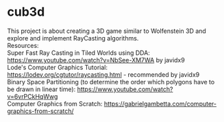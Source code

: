 # cub3d

This project is about creating a 3D game similar to Wolfenstein 3D and explore and implement RayCasting algorithms.\
Resources:\
Super Fast Ray Casting in Tiled Worlds using DDA: https://www.youtube.com/watch?v=NbSee-XM7WA by javidx9\
Lode's Computer Graphics Tutorial: https://lodev.org/cgtutor/raycasting.html - recommended by javidx9\
Binary Space Partitioning (to determine the order which polygons have to be drawn in linear time): https://www.youtube.com/watch?v=6vrPCkHqWwg \
Computer Graphics from Scratch: https://gabrielgambetta.com/computer-graphics-from-scratch/
